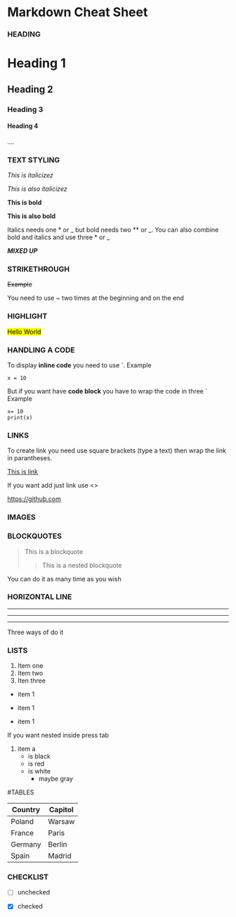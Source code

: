 # Markdown Cheat Sheet

### HEADING
# Heading 1
## Heading 2
### Heading 3
#### Heading 4

....

### TEXT STYLING

*This is italicizez*

_This is also italicizez_

**This is bold**

__This is also bold__

Italics needs one * or _ but bold needs two ** or _. You can also combine bold and italics and use three * or _

***MIXED UP***

### STRIKETHROUGH

~~Example~~

You need to use ~ two times at the beginning and on the end

### HIGHLIGHT

<mark>Hello World</mark>

### HANDLING A CODE

To display **inline code** you need to use `.
Example

`x = 10`

But if you want have **code block** you have to wrap the code in three `
Example

```
x= 10
print(x)
```

### LINKS

To create link you need use square brackets (type a text) then wrap the link in parantheses.

[This is link](https://blog.webdevsimplified.com/2023-06/markdown-crash-course/)

If you want add just link use <>

<https://github.com>

### IMAGES

### BLOCKQUOTES

>This is a blockquote
>>This is a nested blockquote

You can do it as many time as you wish 

### HORIZONTAL LINE

***
---
___

Three ways of do it

### LISTS

1. Item one
2. Item two
3. Iten three

* item 1
- item 1
+ item 1

If you want nested inside  press tab 

1. item a
    * is black
    * is red
    * is white
        * maybe gray


#TABLES

| Country | Capitol |
|---|---|
|Poland|Warsaw|
|France|Paris|
|Germany|Berlin|
|Spain|Madrid|


### CHECKLIST

- [ ] unchecked
- [x] checked














